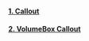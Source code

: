 #### [1. Callout](https://github.com/yolong1020/EldenRing/blob/main/Overviews/UI/Inventory/Inventory%20-%20Equipment.md)
#### [2. VolumeBox Callout](https://github.com/yolong1020/EldenRing/blob/main/Overviews/UI/Inventory/Inventory%20-%20Storage.md)
